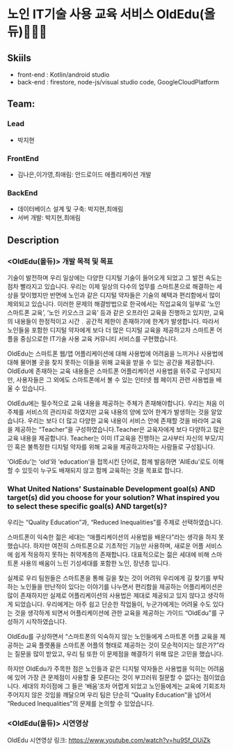 # 노인 IT기술 사용 교육 서비스 OldEdu(올듀)👴👵📱

## Skiils
  * front-end : Kotlin/android studio 
  * back-end : firestore, node-js/visual studio code, GoogleCloudPlatform 

## Team: 
### Lead 
* 박지현
### FrontEnd 
* 김나은,이가영,최애림: 안드로이드 애플리케이션 개발

### BackEnd  
* 데이터베이스 설계 및 구축: 박지현,최애림
* 서버 개발: 박지현,최애림

## Description
### <OldEdu(올듀)> 개발 목적 및 목표
기술이 발전하며 우리 일상에는 다양한 디지털 기술이 들어오게 되었고 그 발전 속도는 점차 빨라지고 있습니다. 우리는 이제 일상의 다수의 업무를 스마트폰으로 해결하는 세상을 맞이했지만 반면에 노인과 같은 디지털 약자들은 기술의 혜택과 편리함에서 많이 제외되고 있습니다. 이러한 문제의 해결방법으로 한국에서는 직업교육의 일부로 ‘노인 스마트폰 교육’, ‘노인 키오스크 교육’ 등과 같은 오프라인 교육을 진행하고 있지만, 교육의 내용들이 한정적이고 시간﹒공간적 제한이 존재하기에 한계가 발생합니다. 따라서 노인들을 포함한 디지털 약자에게 보다 더 많은 디지털 교육을 제공하고자 스마트폰 어플을 중심으로한 IT기술 사용 교육 커뮤니티 서비스를 구현했습니다.

OldEdu는 스마트폰 웹/앱 어플리케이션에 대해 사용법에 어려움을 느끼거나 사용법에 대해 물어볼 곳을 찾지 못하는 이들을 위해 교육을 받을 수 있는 공간을 제공합니다. OldEdu에 존재하는 교육 내용들은 스마트폰 어플리케이션 사용법을 위주로 구성되지만, 사용자들은 그 외에도 스마트폰에서 볼 수 있는 인터넷 웹 페이지 관련 사용법을 배울 수 있습니다.

OldEdu에는 필수적으로 교육 내용을 제공하는 주체가 존재해야합니다. 우리는 처음 이 주체를 서비스의 관리자로 하였지만 교육 내용의 양에 있어 한계가 발생하는 것을 알았습니다. 우리는 보다 더 많고 다양한 교육 내용이 서비스 안에 존재할 것을 바라여 교육을 제공하는 “Teacher”을 구성하였습니다.Teacher은 교육자에게 보다 다양하고 많은 교육 내용을 제공합니다. Teacher는 이미 IT교육을 진행하는 교사부터 자신의 부모/지인 혹은 불특정한 디지털 약자를 위해 교육을 제공하고자하는 사람들로 구성됩니다. 

‘OldEdu’는 ‘old’와 ‘education’을 접목시킨 단어로, 함께 발음하면 ‘AllEdu’로도 이해할 수 있듯이 누구도 배재되지 않고 함께 교육하는 것을 목표로 합니다.


### What United Nations' Sustainable Development goal(s) AND target(s) did you choose for your solution? What inspired you to select these specific goal(s) AND target(s)?
우리는 “Quality Education”과, “Reduced Inequalities”를 주제로 선택하였습니다.

스마트폰이 익숙한 젊은 세대는 “애플리케이션의 사용법을 배운다”라는 생각을 하지 못했습니다. 하지만 여전히 스마트폰으로 기초적인 기능만 사용하며, 새로운 어플 서비스에 쉽게 적응하지 못하는 취약계층의 존재합니다. 대표적으로는 젊은 세대에 비해 스마트폰 사용의 배움이 느린 기성세대를 포함한 노인, 장년층 입니다.

실제로 우리 팀원들은 스마트폰을 통해 길을 찾는 것이 어려워 우리에게 길 찾기를 부탁하는 노인들을 만난적이 있다는 이야기를 나누면서 편리함을 제공하는 어플리케이션은 많이 존재하지만 실제로 어플리케이션의 사용법은 제대로 제공되고 있지 않다고 생각하게 되었습니다. 우리에게는 아주 쉽고 단순한 작업들이, 누군가에게는 어려울 수도 있다는 것을 생각하게 되면서 어플리케이션에 관한 교육을 제공하는 가이드 “OldEdu”를 구성하기 시작하였습니다.

OldEdu를 구상하면서 “스마트폰의 익숙하지 않는 노인들에게 스마트폰 어플 교육을 제공하는 교육 플랫폼을 스마트폰 어플의 형태로 제공하는 것이 모순적이지는 않은가?”라는 질문을 많이 받았고, 우리 팀 또한 이 문제점을 해결하기 위해 많은 고민을 했습니다.

하지만 OldEdu가 주목한 점은 노인들과 같은 디지털 약자들은 사용법을 익히는 어려움에 있어 가장 큰 문제점이 사용할 줄 모른다는 것이 부끄러워 질문할 수 없다는 점이었습니다. 세대의 차이점에 그 들은 ‘배움’조차 어렵게 되었고 노인들에게는 교육에 기회조차 주어지지 않은 것임을 깨달으며 우리 팀은 단순히 “Quality Education”을 넘어서 “Reduced Inequalities”의 문제를 논의할 수 있었습니다.

### <OldEdu(올듀)> 시연영상
OldEdu 시연영상 링크: https://www.youtube.com/watch?v=hu9Sf_OUiZk
 
